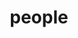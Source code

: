 ---
layout: people
title: people
people:
  - name: Kate Mills
    image: Kate.jpg
    email: klmills@uoregon.edu
    body: Kate (she/her) is the PI of the Developing Brains in Context Lab. She is a first generation student from Louisville KY and received her PhD from University College London in 2015. [CV](/assets/papers/KathrynLMills_CV.pdf)
  - name: Lucy Whitmore
    image: Lucy.png
    email: lwhitmor@uoregon.edu
    body: Lucy Whitmore is a graduate student and former lab manager of the Developing Brains in Context Lab. She graduated from UC Berkeley with a degree in Cognitive Science. She is interested in how adolescents create flexible behavioral strategies to navigate the world around them, and how these strategies may be affected by social connections and their environment. She is currently working on a project validating the machine-learning based metric of brain maturity called BrainAGE [CV](/assets/papers/WhitmoreCVSept2020.pdf)
  - name: Victoria Guazzelli Williamson
    image: Victoria.png
    email: vgw@uoregon.edu
    body: Victoria is a clinical psychology PhD student interested in social cognitive and brain development across adolescence, with an emphasis on how this development impacts mental health (such as internalizing disorders) and physical health (such as obesity). Victoria takes a mixed methods approach to this research blending experimental with longitudinal and observational work and using tools such as task-based fMRI, clinical interviews, and ecological momentary assessment to form a holistic understanding of this development. Victoria’s most recent work focuses on how adolescents’ views of others interact with their understanding of themselves--and how facets of this cross-talk may relate to risk for internalizing disorders. A long-term goal of her research is to develop interventions and influence policies that equitably promote positive development, wellbeing, and health for all adolescents. [CV](/assets/papers/Guazzelli_Williamson_CV.pdf)
  - name: Elizabeth McNeilly
    image: Elizabeth.jpg
    email: emcneill@uoregon.edu
    body: Elizabeth McNeilly is a clinical psychology PhD student focusing on the intersection of adolescent development and internalizing psychopathology. In collaboration with researchers at UCLA and UC Berkeley, Elizabeth is currently investigating the [role of neural and behavioral reward processes in the association of early puberty and internalizing symptoms in the ABCD Study](https://osf.io/7u3jt/). Under the supervision of Kate and Dr. Nick Allen, Elizabeth is also exploring linguistic features in daily digital social communication and the associations with well-being and internalizing symptoms in adolescent girls. An overarching aim of her work is to explore the social, cognitive, and affective processes that undergo immense development in the brain during adolescence, conferring potential risk for internalizing psychopathology, but also an opportunity for targeted intervention and the improvement of adolescents’ well-being. [See a recent preprint of Elizabeth's work here!](https://psyarxiv.com/6gdkf/)
  - name: Madison Root
    image: Madison.jpg
    email: mroot@uoregon.edu
    body:  Madison is an undergraduate at the University of Oregon pursuing a B.S. in Human Physiology with a minor in chemistry with the goal of obtaining a career in medicine. Originally from am from West Linn, Oregon, Madison is a proud recipient of the Pathway Oregon grants and scholarships.
  - name: Grant Sandler
    image: Grant.jpg
    email: gsandler@uoregon.edu
    body:  Grant is the current lab manager of the Developing Brains in Context Lab. He graduated from the University of Oregon with a B.S. in psychology in 2022. He enjoys working with youth and recently spent 11 months as a Juvenile Justice Specialist for the Martin Luther King Jr. Education Center in Lane County. Grant’s one day hopes obtain a PhD in clinical developmental psychology. Research interests of his include racism prevention, social and cognitive neuroscience, mentalization, and how trauma and environmental influences impacts child development and behavior. Additionally, Grant would like to research Mentalization-based therapy (MBT). An overarching goal for Grant is to increase access to mental health treatment for all individuals.
  - name: Stephanie Gonzalez Villanueva
    image: Stephanie.jpg
    email: sgonzal7@uoregon.edu
    body:  Stephanie is an undergraduate double majoring in Psychology and Spanish and double minoring in sustainable business and Latinx studies. She is a psychology peer advisor, and is also involved in ASUO as well as Muxeres.
  - name: Alumni
    image: Jeya.jpg
    body: Our Alumni have their own page [here!](https://devbrainlab.org/alumni)
---